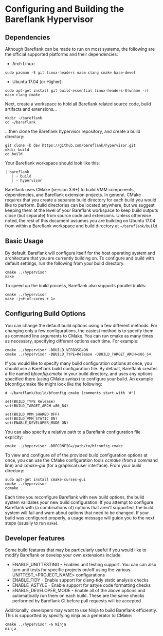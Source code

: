 # Configuring and Building the Bareflank Hypervisor

## Dependencies

Although Bareflank can be made to run on most systems, the following are the
official supported platforms and their dependencies:

* Arch Linux:
```
sudo pacman -S git linux-headers nasm clang cmake base-devel
```

* Ubuntu 17.04 (or Higher):
```
sudo apt-get install git build-essential linux-headers-$(uname -r) nasm clang cmake
```

Next, create a workspace to hold all Bareflank related source code, build
artifacts and extensions...

```
mkdir ~/bareflank
cd ~/bareflank
```

...then clone the Bareflank hypervisor repository, and create a build directory:

```
git clone -b dev https://github.com/bareflank/hypervisor.git
mkdir build
cd build
```

Your Bareflank workspace should look like this:
```
| bareflank
   | - build
   | - hypervisor
```

Bareflank uses CMake (version 3.6+) to build VMM components, dependencies, and
Bareflank extension projects. In general, CMake requires that you create a
separate build directory for each build you would like to perform.
Build directories can be located anywhere, but we suggest keeping them
at the level of your Bareflank workspace to keep build outputs
close (but separate) from source code and extensions. Unless otherwise noted,
the rest of this document assumes you are building on Ubuntu 17.04 from within a
Bareflank workspace and build directory at ```~/bareflank/build```

## Basic Usage

By default, Bareflank will configure itself for the host operating system and
architecture that you are currently building on. To configure and build with
default settings, run the following from your build directory:

```
cmake ../hypervisor
make
```

To speed up the build process, Bareflank also supports parallel
builds:

```
cmake ../hypervisor
make -j<#-of-cores + 1>
```

## Configuring Build Options

You can change the default build options using a few different methods.
For changing only a few configurations, the easiest method is to specify them
as command line arguments to CMake. You can run cmake as many times as
necessary, specifying different options each time. For example:

```
cmake ../hypervisor -DBUILD_VERBOSE=ON
cmake ../hypervisor -DBUILD_TYPE=Release -DBUILD_TARGET_ARCH=x86_64
```

If you would like to specify many build configuration options at once, you
should use a Bareflank build configuration file. By default, Bareflank
creates a file named *bfconfig.cmake* in your build directory, and uses any
options specified there (using CMake syntax) to configure your build.
An example bfconfig.cmake file might look like the following:

```
# ~/bareflank/build/bfconfig.cmake (comments start with '#')

set(BUILD_TYPE Release)
set(BUILD_TARGET_ARCH x86_64)

set(BUILD_VMM_SHARED OFF)
set(BUILD_VMM_STATIC ON)
set(ENABLE_DEVELOPER_MODE ON)
```

You can also specify a relative path to a Bareflank configuration file
explicity:

```
cmake ../hypervisor -DBFCONFIG=/path/to/bfconfig.cmake
```

To view and configure *all* of the provided build configuration options at once,
you can use the CMake configuration tools *ccmake* (from a command line) and
*cmake-gui* (for a graphical user interface). From your build directory:

```
sudo apt-get install cmake-curses-gui
cmake ../hypervisor
ccmake .
```

Each time you reconfigure Bareflank with new build options, the build system
validates your new build configuration. If you attempt to configure Bareflank
with (a combinations of) options that aren't supported, the build system
will fail and warn about options that need to be changed. If your build was
configured properly, a usage message will guide you to the next steps (usually
to run ```make```).

## Developer features
Some build features that may be particularly useful if you would like to modify
Bareflank or develop your own extensions include:
* ENABLE_UNITTESTING - Enables unit testing support. You can can also turn unit
tests for specific projects on/off using the various UNITTEST_<PROJECT_NAME>
configurations
* ENABLE_TIDY - Enable support for clang-tidy static analysis checks
* ENABLE_ASTYLE - Enable support for astyle code formatting checks
* ENABLE_DEVELOPER_MODE - Enable all of the above options and automatically run
them on each build. These are the same checks performed by Bareflank CI before
pull requests will be accepted

Additionally, developers may want to use Ninja to build Bareflank efficiently.
This is supportted by specifying ninja as a generator to CMake:

```
cmake ../hypervisor -G Ninja
ninja
```
